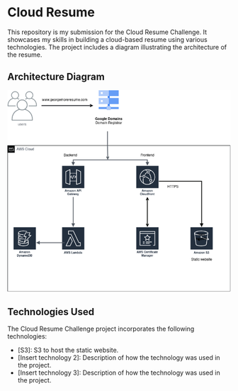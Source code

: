 # Cloud Resume

This repository is my submission for the Cloud Resume Challenge. It showcases my skills in building a cloud-based resume using various technologies. The project includes a diagram illustrating the architecture of the resume.

## Architecture Diagram

![Architecture Diagram](https://github.com/georgemore00/cloud-resume/blob/main/CloudResume.drawio.png)

## Technologies Used

The Cloud Resume Challenge project incorporates the following technologies:

- [S3]: S3 to host the static website.
- [Insert technology 2]: Description of how the technology was used in the project.
- [Insert technology 3]: Description of how the technology was used in the project.
